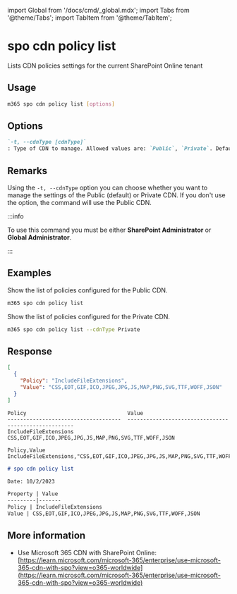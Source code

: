 <!-- DISCLAIMER: All secrets, passwords, and sensitive values in this document are examples only and not real credentials. -->
import Global from '/docs/cmd/_global.mdx';
import Tabs from '@theme/Tabs';
import TabItem from '@theme/TabItem';

# spo cdn policy list

Lists CDN policies settings for the current SharePoint Online tenant

## Usage

```sh
m365 spo cdn policy list [options]
```

## Options

```md definition-list
`-t, --cdnType [cdnType]`
: Type of CDN to manage. Allowed values are: `Public`, `Private`. Default `Public`.
```

<Global />

## Remarks

Using the `-t, --cdnType` option you can choose whether you want to manage the settings of the Public (default) or Private CDN. If you don't use the option, the command will use the Public CDN.

:::info

To use this command you must be either **SharePoint Administrator** or **Global Administrator**.

:::

## Examples

Show the list of policies configured for the Public CDN.

```sh
m365 spo cdn policy list
```

Show the list of policies configured for the Private CDN.

```sh
m365 spo cdn policy list --cdnType Private
```

## Response

<Tabs>
  <TabItem value="JSON">

  ```json
  [
    {
      "Policy": "IncludeFileExtensions",
      "Value": "CSS,EOT,GIF,ICO,JPEG,JPG,JS,MAP,PNG,SVG,TTF,WOFF,JSON"
    }
  ]
  ```

  </TabItem>
  <TabItem value="Text">

  ```text
  Policy                                Value
  ------------------------------------  -----------------------------------------------------
  IncludeFileExtensions                 CSS,EOT,GIF,ICO,JPEG,JPG,JS,MAP,PNG,SVG,TTF,WOFF,JSON
  ```

  </TabItem>
  <TabItem value="CSV">

  ```csv
  Policy,Value
  IncludeFileExtensions,"CSS,EOT,GIF,ICO,JPEG,JPG,JS,MAP,PNG,SVG,TTF,WOFF,JSON"
  ```

  </TabItem>
  <TabItem value="Markdown">

  ```md
  # spo cdn policy list

  Date: 10/2/2023

  Property | Value
  ---------|-------
  Policy | IncludeFileExtensions
  Value | CSS,EOT,GIF,ICO,JPEG,JPG,JS,MAP,PNG,SVG,TTF,WOFF,JSON
  ```

  </TabItem>
</Tabs>

## More information

- Use Microsoft 365 CDN with SharePoint Online: [https://learn.microsoft.com/microsoft-365/enterprise/use-microsoft-365-cdn-with-spo?view=o365-worldwide](https://learn.microsoft.com/microsoft-365/enterprise/use-microsoft-365-cdn-with-spo?view=o365-worldwide)
